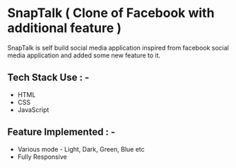 # SnapTalk ( Clone of Facebook with additional feature )

<p>SnapTalk is self build social media application inspired from facebook social media application and added some new feature to it.</p>

## Tech Stack Use : -

  - HTML
  - CSS
  - JavaScript
  
## Feature Implemented : -
  - Various mode - Light, Dark, Green, Blue etc
  - Fully Responsive









